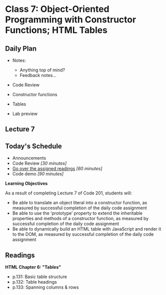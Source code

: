 # Class 7: Object-Oriented Programming with Constructor Functions; HTML Tables

## Daily Plan
- Notes:
    - Anything top of mind?
    - Feedback notes...

- Code Review
- Constructor functions
- Tables
- Lab preview

<a id="top"></a>
## Lecture 7

## Today's Schedule
- Announcements
- Code Review *[30 minutes]*
- [Go over the assigned readings](#readings) *[60 minutes]*
- Code demo *[90 minutes]*

**Learning Objectives**

As a result of completing Lecture 7 of Code 201, students will:
- Be able to translate an object literal into a constructor function, as measured by successful completion of the daily code assignment
- Be able to use the ‘prototype’ property to extend the inheritable properties and methods of a constructor function, as measured by successful completion of the daily code assignment
- Be able to dynamically build an HTML table with JavaScript and render it to the DOM, as measured by successful completion of the daily code assignment

<a id="readings"></a>

## Readings

**HTML Chapter 6: "Tables"**

- p.131: Basic table structure
- p.132: Table headings
- p.133: Spanning columns & rows
